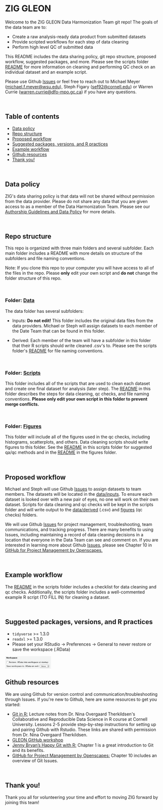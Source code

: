 # ZIG GLEON

Welcome to the ZIG GLEON Data Harmonization Team git repo! The goals of the data team are to:

* Create a raw analysis-ready data product from submitted datasets
* Provide scripted workflows for each step of data cleaning
* Perform high level QC of submitted data

This README includes the data sharing policy, git repo structure, proposed workflow, suggested packages, and more. Please see the scripts folder [README](scripts/README.md) for more information on cleaning and performing QC check on an individual dataset and an example script.

Please use Github [Issues](https://github.com/sfigary/GLEON_ZIG/issues) or feel free to reach out to Michael Meyer (michael.f.meyer@wsu.edu), Steph Figary (sef92@cornell.edu) or Warren Currie (warren.currie@dfo-mpo.gc.ca) if you have any questions.  

<br>

## Table of contents
* [Data policy](#data-policy)
* [Repo structure](#repo-structure)
* [Proposed workflow](#proposed-workflow)
* [Suggested packages, versions, and R practices](#suggested-packages-versions-and-R-practices)
* [Example workflow](#example-workflow)
* [Github resources](#github-resources)
* [Thank you!](#thank-you)

<br>

## Data policy

ZIG's data sharing policy is that data will not be shared without permission from the data provider. Please do not share any data that you are given access to as a member of the Data Harmonization Team. Please see our [Authorship Guidelines and Data Policy](https://docs.google.com/document/d/1v-Wg50qSCBuFWXFg-B3PdfiEKz__8iJr3IeyCUpfKgU/edit?usp=sharing) for more details.

<br>

## Repo structure

This repo is organized with three main folders and several subfolder. Each main folder includes a README with more details on structure of the subfolders and file naming conventions. 

Note: If you clone this repo to your computer you will have access to all of the files in the repo. Please **only** edit your own script and **do not** change the folder structure of this repo.

<br>

### Folder: [Data](https://github.com/sfigary/GLEON_ZIG/tree/main/data)

The data folder has several subfolders:

* Inputs: **Do not edit!** This folder includes the original data files from the data providers. Michael or Steph will assign datasets to each member of the Date Team that can be found in this folder.
  
* Derived: Each member of the team will have a subfolder in this folder that their R scripts should write cleaned .csv's to. Please see the scripts folder's [README](scripts/README.md) for file naming conventions.

<br>

### Folder: [Scripts](https://github.com/sfigary/GLEON_ZIG/tree/main/scripts)

This folder includes all of the scripts that are used to clean each dataset and create one final dataset for analysis (later step). The [README](scripts/README.md) in this folder describes the steps for data cleaning, qc checks, and file naming conventions. **Please only edit your own script in this folder to prevent merge conflicts.**

<br>

### Folder: [Figures](https://github.com/sfigary/GLEON_ZIG/tree/main/figures)

This folder will include all of the figures used in the qc checks, including histograms, scatterplots, and others. Data cleaning scripts should write figures to this folder. See the [README](scripts/README.md) in this scripts folder for suggested qa/qc methods and in the [README](figures/README.md) in the figures folder.

<br>

## Proposed workflow 

Michael and Steph will use Github [Issues](https://github.com/sfigary/GLEON_ZIG/issues) to assign datasets to team members. The datasets will be located in the [data/inputs](https://github.com/sfigary/GLEON_ZIG/tree/main/data/inputs). To ensure each dataset is looked over with a new pair of eyes, no one will work on their own dataset. Scripts for data cleaning and qc checks will be kept in the scripts folder and will write output to the [data/derived](https://github.com/sfigary/GLEON_ZIG/tree/main/data/derived) (.csv) and [figures](https://github.com/sfigary/GLEON_ZIG/tree/main/figures) (qc checks) folders. 

We will use Github [Issues](https://github.com/sfigary/GLEON_ZIG/issues) for project management, troubleshooting, team communications, and tracking progress. There are many benefits to using Issues, including maintaining a record of data cleaning decisions in a location that everyone in the Data Team can see and comment on. If you are interested in learning more about Github [Issues](https://github.com/sfigary/GLEON_ZIG/issues), please see Chapter 10 in [GitHub for Project Management by Openscapes.](https://openscapes.github.io/series/github-issues.html)

<br>

## Example workflow

The [README](scripts/README.md) in the scripts folder includes a checklist for data cleaning and qc checks. Additionally, the scripts folder includes a well-commented example R script (TO FILL IN) for cleaning a dataset. 

<br>

## Suggested packages, versions, and R practices

* `tidyverse` >= 1.3.0
* `readxl` >= 1.3.0
* Please set your RStudio -> Preferences -> General to never restore or save the workspace (.RData)

<img src="RData.png" width="30%" height="30%">


<br>

## Github resources

We are using Github for version control and communication/troubleshooting through Issues. If you're new to Github, here are some resources to get you started:

* [Git in R:](https://nt246.github.io/NTRES-6100-data-science/lesson2-rmarkdown-github.html) Lecture notes from Dr. Nina Overgaard Therkildsen's Collaborative and Reproducible Data Science in R course at Cornell University. Lessons 2-5 provide step-by-step instructions for setting up and pairing Github with Rstudio. These links are shared with permission from Dr. Nina Overgaard Therkildsen.
* [GLEON GitHub workshop](https://www.youtube.com/watch?v=B-FHx4l1BNU)
* [Jenny Bryan’s Happy Git with R:](https://happygitwithr.com/big-picture.html) Chapter 1 is a great introduction to Git and its benefits.
* [GitHub for Project Management by Openscapes:](https://openscapes.github.io/series/github-issues.html) Chapter 10 includes an overview of Git Issues.

<br>

## Thank you!

Thank you all for volunteering your time and effort to moving ZIG forward by joining this team!